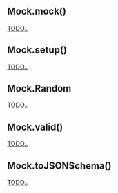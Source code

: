 ## Mock.mock()

[TODO..](https://github.com/nuysoft/Mock/wiki/Mock.mock())

## Mock.setup()

[TODO..](https://github.com/nuysoft/Mock/wiki/Mock.setup())

## Mock.Random

[TODO..](https://github.com/nuysoft/Mock/wiki/Mock.Random)

## Mock.valid()

[TODO..](https://github.com/nuysoft/Mock/wiki/Mock.valid())

## Mock.toJSONSchema()

[TODO..](https://github.com/nuysoft/Mock/wiki/Mock.toJSONSchema())